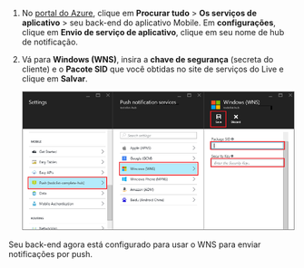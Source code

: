 
1. No [portal do Azure](https://portal.azure.com/), clique em **Procurar tudo** > **Os serviços de aplicativo** > seu back-end do aplicativo Mobile. Em **configurações**, clique em **Envio de serviço de aplicativo**, clique em seu nome de hub de notificação.

2. Vá para **Windows (WNS)**, insira a **chave de segurança** (secreta do cliente) e o **Pacote SID** que você obtidas no site de serviços do Live e clique em **Salvar**.

    ![Definir a chave WNS no portal](./media/app-service-mobile-configure-wns/mobile-push-wns-credentials.png)

Seu back-end agora está configurado para usar o WNS para enviar notificações por push.
